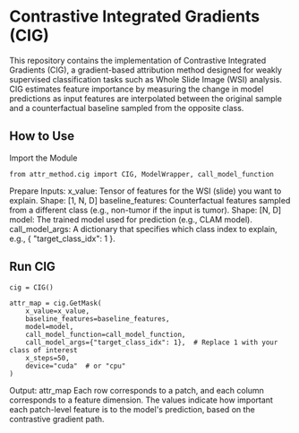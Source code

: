 # Contrastive Integrated Gradients (CIG)

This repository contains the implementation of Contrastive Integrated Gradients (CIG), a gradient-based attribution method designed for weakly supervised classification tasks such as Whole Slide Image (WSI) analysis. CIG estimates feature importance by measuring the change in model predictions as input features are interpolated between the original sample and a counterfactual baseline sampled from the opposite class.


## How to Use 

Import the Module 
```
from attr_method.cig import CIG, ModelWrapper, call_model_function 
``` 

Prepare Inputs: 
x_value: Tensor of features for the WSI (slide) you want to explain.
Shape: [1, N, D]
baseline_features: Counterfactual features sampled from a different class (e.g., non-tumor if the input is tumor).
Shape: [N, D]
model: The trained model used for prediction (e.g., CLAM model).
call_model_args: A dictionary that specifies which class index to explain, e.g., { "target_class_idx": 1 }.  


## Run CIG 


```
cig = CIG()

attr_map = cig.GetMask(
    x_value=x_value,
    baseline_features=baseline_features,
    model=model,
    call_model_function=call_model_function,
    call_model_args={"target_class_idx": 1},  # Replace 1 with your class of interest
    x_steps=50,
    device="cuda"  # or "cpu"
)
``` 

Output: attr_map 
Each row corresponds to a patch, and each column corresponds to a feature dimension. The values indicate how important each patch-level feature is to the model's prediction, based on the contrastive gradient path.



